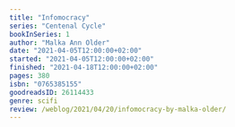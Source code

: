 ```yaml
---
title: "Infomocracy"
series: "Centenal Cycle"
bookInSeries: 1
author: "Malka Ann Older"
date: "2021-04-05T12:00:00+02:00"
started: "2021-04-05T12:00:00+02:00"
finished: "2021-04-18T12:00:00+02:00"
pages: 380
isbn: "0765385155"
goodreadsID: 26114433
genre: scifi
review: /weblog/2021/04/20/infomocracy-by-malka-older/
---
```

